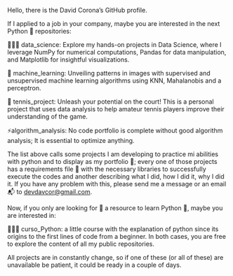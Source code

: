 Hello, there is the David Corona’s GitHub profile.

If I applied to a job in your company, maybe you are interested in the next Python 🐍 repositories:

👨🏾‍💻	data_science: Explore my hands-on projects in Data Science, where I leverage NumPy for numerical computations, Pandas for data manipulation, and Matplotlib for insightful visualizations.

🤖	machine_learning: Unveiling patterns in images with supervised and unsupervised machine learning algorithms using KNN, Mahalanobis and a perceptron.

🎾	tennis_project: Unleash your potential on the court! This is a personal project that uses data analysis to help amateur tennis players improve their understanding of the game. 

⚡algorithm_analysis: No code portfolio is complete without good algorithm analysis; It is essential to optimize anything.

The list above calls some projects I am developing to practice mi abilities with python and to display as my portfolio 💼; every one of those projects has a requirements file 📁 with the necessary libraries to successfully execute the codes and another describing what I did, how I did it, why I did it. If you have any problem with this, please send me a message or an email 📬 to devdavcor@gmail.com. 

Now, if you only are looking for 🔎 a resource to learn Python 🐍, maybe you are interested in:

👨🏽‍🏫	curso_Python: a little course with the explanation of python since its origins to the first lines of code from a beginner.
In both cases, you are free to explore the content of all my public repositories.

All projects are in constantly change, so if one of these (or all of these) are unavailable be patient, it could be ready in a couple of days.
